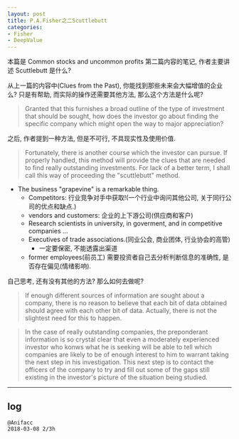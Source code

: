 ```yaml
---
layout: post
title: P.A.Fisher之二Scuttlebutt
categories:
- Fisher
- DeepValue
---
```


本篇是 Common stocks and uncommon profits 第二篇内容的笔记, 作者主要讲述 Scuttlebutt 是什么?

从上一篇的内容中(Clues from the Past), 你能找到那些未来会大幅增值的企业么? 只是有帮助, 而实际的操作还需要其他方法, 那么这个方法是什么呢?

> Granted that this furnishes a broad outline of the type of investment that should be sought, how does the investor go about finding the specific company which might open the way to major appreciation?

之后, 作者提到一种方法, 但是不可行, 不具现实性及使用价值.

> Fortunately, there is another course which the investor can pursue. If properly handled, this method will provide the clues that are needed to find really outstanding investments. For lack of a better term, I shall call this way of proceeding the "scuttlebutt" method.

- The business "grapevine" is a remarkable thing.
    - Competitors: 行业竞争对手中获取!(一个行业中询问其他公司, 关于同行公司的优点和缺点.)
    - vendors and customers: 企业的上下游公司(供应商和客户)
    - Research scientists in university, in goverment, and in competitive companies ...
    - Executives of trade associations.(同业公会, 商业团体, 行业协会的高管)
        - 一定要保密, 不能透露出渠道
    - former employees(前员工) 需要投资者自己去分析判断信息的准确性, 是否存在偏见(情绪影响).

自己思考, 还有没有其他的方法? 那么如何去做呢?

> If enough different sources of information are sought about a company, there is no reason to believe that each bit of data obtained should agree with each other bit of data. Actually, there is not the slightest need for this to happen. 

> In the case of really outstanding companies, the preponderant information is so crystal clear that even a moderately experienced investor who konws what he is seeking will be able to tell which companies are likely to be of enough interest to him to warrant taking the next step in his investigation. This next step is to contact the officers of the company to try and fill out some of the gaps still existing in the investor's picture of the situation being studied.

---

## log

```
@Anifacc 
2018-03-08 2/3h 
```
